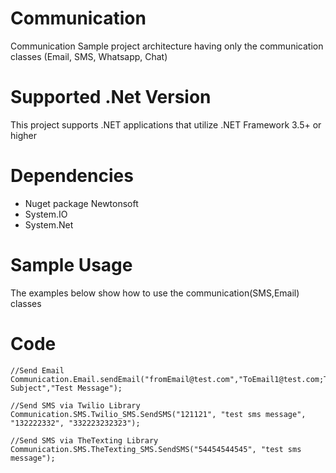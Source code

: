 # Communication
Communication Sample project architecture having only the communication classes (Email, SMS, Whatsapp, Chat)

# Supported .Net Version
This project supports .NET applications that utilize .NET Framework 3.5+ or higher

# Dependencies
- Nuget package Newtonsoft
- System.IO
- System.Net 

# Sample Usage
The examples below show how to use the communication(SMS,Email) classes

# Code
```
//Send Email
Communication.Email.sendEmail("fromEmail@test.com","ToEmail1@test.com;ToEmail2@test.com","Test Subject","Test Message");

//Send SMS via Twilio Library
Communication.SMS.Twilio_SMS.SendSMS("121121", "test sms message", "132222332", "332223232323");

//Send SMS via TheTexting Library
Communication.SMS.TheTexting_SMS.SendSMS("54454544545", "test sms message");
```
